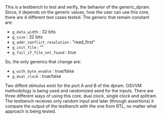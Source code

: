 This is a testbench to test and verify, the behavior of the generic_dpram. Since, it depends on the generic values, how the user can use this core, there are 4 different test cases tested. The generic that remain constant are:
  - `g_data_width`               : 32 bits
  - `g_size`                     : 32 bits
  - `g_addr_conflict_resolution` : "read_first"
  - `g_init_file`                : ""
  - `g_fail_if_file_not_found`   : true

So, the only generics that change are: 
  - `g_with_byte_enable`  : true/false
  - `g_dual_clock`        : true/false

Two diffent stimulus exist for the port A and B of the dpram. OSVVM methodology is being used and randomized seed for the inputs. There are three different ways of using this core, dual clock, single clock and splitram. The testbench receives only random input and later (through assertions) it compare the output of the testbench with the one from RTL, no matter what approach is being tested.

